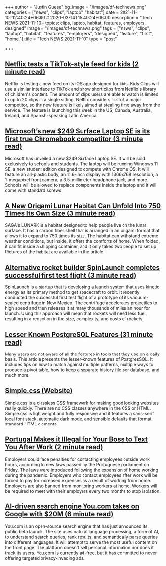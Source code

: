 +++
author = "Justin Guese"
bg_image = "/images/df-technews.png"
categories = ["news", "clips", "laptop", "habitat"]
date = 2021-11-10T12:40:24+06:00 # 2020-03-14T15:40:24+06:00
description = "Tech NEWS 2021-11-10 - topics: clips, laptop, habitat, features, employers, designed"
image = "/images/df-technews.png"
tags = ["news", "clips", "laptop", "habitat", "features", "employers", "designed", "feature", "first", "home."]
title = "Tech NEWS 2021-11-10"
type = "post"

+++

## [Netflix tests a TikTok-style feed for kids (2 minute read)](https://www.theverge.com/2021/11/9/22771727/netflix-kids-clips-tiktok-feed-fast-laughs-ios-app)

Netflix is testing a new feed on its iOS app designed for kids. Kids Clips will use a similar interface to TikTok and show short clips from Netflix's library of children's content. The amount of clips users are able to watch is limited to up to 20 clips in a single sitting. Netflix considers TikTok a major competitor, so the new feature is likely aimed at stealing time away from the service. The feature is launching this week in the US, Canada, Australia, Ireland, and Spanish-speaking Latin America.

## [Microsoft’s new $249 Surface Laptop SE is its first true Chromebook competitor (3 minute read)](https://www.theverge.com/2021/11/9/22771778/microsoft-surface-laptop-se-features-price-release-date)

Microsoft has unveiled a new $249 Surface Laptop SE. It will be sold exclusively to schools and students. The laptop will be running Windows 11 SE, a new student edition designed to compete with Chrome OS. It will feature an all-plastic body, an 11.6-inch display with 1366x768 resolution, a 1-megapixel front camera, a 3.5-millimeter headphone jack, and more. Schools will be allowed to replace components inside the laptop and it will come with standard screws.

## [A New Origami Lunar Habitat Can Unfold Into 750 Times Its Own Size (3 minute read)](https://interestingengineering.com/a-new-origami-lunar-habitat-can-unfold-into-750-times-its-own-size?)

SAGA's LUNARK is a habitat designed to help people live on the lunar surface. It has a carbon fiber shell that is arranged in an origami format that allows it to expand to 750 times its size. The habitat can withstand extreme weather conditions, but inside, it offers the comforts of home. When folded, it can fit inside a shipping container, and it only takes two people to set up. Pictures of the habitat are available in the article.

## [Alternative rocket builder SpinLaunch completes successful first test flight (3 minute read)](https://www.cnbc.com/2021/11/09/spinlaunch-completes-first-test-flight-of-alternative-rocket.html)

SpinLaunch is a startup that is developing a launch system that uses kinetic energy as its primary method to get spacecraft to orbit. It recently conducted the successful first test flight of a prototype of its vacuum-sealed centrifuge in New Mexico. The centrifuge accelerates projectiles to high speed and then releases it at many thousands of miles an hour for launch. Using this approach will mean that rockets will need less fuel, resulting in a reduction in the size, complexity, and costs of rockets.

## [Lesser Known PostgreSQL Features (31 minute read)](https://hakibenita.com/postgresql-unknown-features)

Many users are not aware of all the features in tools that they use on a daily basis. This article presents the lesser-known features of PostgresSQL. It includes tips on how to match against multiple patterns, multiple ways to produce a pivot table, how to keep a separate history file per database, and much more.

## [Simple.css (Website)](https://simplecss.org/)

Simple.css is a classless CSS framework for making good looking websites really quickly. There are no CSS classes anywhere in the CSS or HTML. Simple.css is lightweight and fully responsive and it features a sans-serif local font stack, automatic dark mode, and sensible defaults that format standard HTML elements.

## [Portugal Makes it Illegal for Your Boss to Text You After Work (2 minute read)](https://www.vice.com/en/article/pkpdan/portugal-makes-it-illegal-for-your-boss-to-text-you-after-work)

Employers could face penalties for contacting employees outside work hours, according to new laws passed by the Portuguese parliament on Friday. The laws were introduced following the expansion of home working during the pandemic. Employers who contact employees after work will be forced to pay for increased expenses as a result of working from home. Employers are also banned from monitoring workers at home. Workers will be required to meet with their employers every two months to stop isolation.

## [AI-driven search engine You.com takes on Google with $20M (6 minute read)](https://venturebeat.com/2021/11/09/ai-driven-search-engine-you-com-takes-on-google-with-20m/)

You.com is an open-source search engine that has just announced its public beta launch. The site uses natural language processing, a form of AI, to understand search queries, rank results, and semantically parse queries into different languages. It will attempt to serve the most useful content on the front page. The platform doesn't sell personal information nor does it track its users. You.com is currently ad-free, but it has committed to never offering targeted privacy-invading ads.

